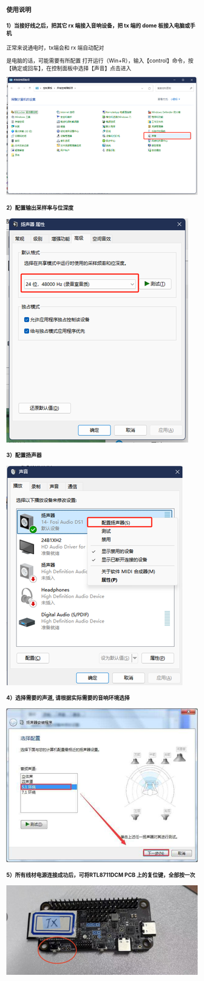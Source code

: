 ### 使用说明
#### 1）当接好线之后，把其它 rx 端接入音响设备，把 tx 端的 dome 板接入电脑或手机

正常来说通电时，tx端会和 rx 端自动配对

是电脑的话，可能需要有所配置 打开运行（Win+R），输入【control】命令，按【确定或回车】，在控制面板中选择【声音】点击进入

![控制板面.jpg](../../assets/images/speaker/控制板面.jpg)

#### 2）配置输出采样率与位深度
![位深度采样率.jpg](../../assets/images/speaker/位深度采样率.jpg)

#### 3）配置扬声器
![配置扬声器.jpg](../../assets/images/speaker/配置扬声器.jpg)

#### 4）选择需要的声道, 请根据实际需要的音响环境选择
![选声道.jpg](../../assets/images/speaker/选声道.jpg)

#### 5）所有线材电源连接成功后，可将RTL8711DCM PCB 上的复位键，全部按一次
![pcb.jpg](../../assets/images/speaker/pcb.jpg)
